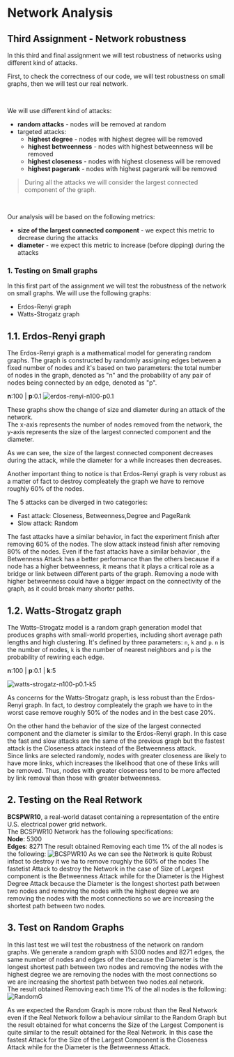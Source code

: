 # Network Analysis

## Third Assignment - Network robustness

In this third and final assignment we will test robustness of networks using different kind of attacks.

First, to check the correctness of our code, we will test robustness on small graphs, then we will test our real network.

<br>

We will use different kind of attacks:

- **random attacks** - nodes will be removed at random
- targeted attacks:
  - **highest degree** - nodes with highest degree will be removed
  - **highest betweenness** - nodes with highest betweenness will be removed
  - **highest closeness** - nodes with highest closeness will be removed
  - **highest pagerank** - nodes with highest pagerank will be removed

> During all the attacks we will consider the largest connected component of the graph.

<br>

Our analysis will be based on the following metrics:

- **size of the largest connected component** - we expect this metric to decrease during the attacks
- **diameter** - we expect this metric to increase (before dipping) during the attacks

### 1. Testing on Small graphs

In this first part of the assignment we will test the robustness of the network on small graphs. We will use the following graphs:

- Erdos-Renyi graph
- Watts-Strogatz graph

## 1.1. Erdos-Renyi graph

The Erdos-Renyi graph is a mathematical model for generating random graphs.
The graph is constructed by randomly assigning edges between a fixed number of nodes and it's based on two parameters: the total number of nodes in the graph, denoted as "n" and the probability of any pair of nodes being connected by an edge, denoted as "p".   
  
<strong>n</strong>:100 |
<strong>p</strong>:0.1
![erdos-renyi-n100-p0.1](./src/erdos-renyi-n100-p0.1.png)
  
These graphs show the change of size and diameter during an attack of the network.  
The x-axis represents the number of nodes removed from the network, the y-axis represents the size of the largest connected component and the diameter.

As we can see, the size of the largest connected component decreases during the attack, while the diameter for a while increases then decreases.

Another important thing to notice is that Erdos-Renyi graph is very robust as a matter of fact to destroy compleately the graph we have to remove roughly 60% of the nodes.

The 5 attacks can be diverged in two categories: 
- Fast attack: Closeness, Betweenness,Degree and PageRank
- Slow attack: Random

The fast attacks have a similar behavior, in fact the experiment finish after removing 60% of the nodes. The slow attack instead finish after removing 80% of the nodes.
Even if the fast attacks have a similar behavior , the Betwenness Attack has a better performance than the others because if a node has a higher betweenness, it means that it plays a critical role as a bridge or link between different parts of the graph. Removing a node with higher betweenness could have a bigger impact on the connectivity of the graph, as it could break many shorter paths.



## 1.2. Watts-Strogatz graph

The Watts–Strogatz model is a random graph generation model that produces graphs with small-world properties, including short average path lengths and high clustering.
It's defined by three parameters: `n`, `k` and `p`. `n` is the number of nodes, `k` is the number of nearest neighbors and `p` is the probability of rewiring each edge.  

<strong>n</strong>:100 |
<strong>p</strong>:0.1 |
<strong>k</strong>:5

![watts-strogatz-n100-p0.1-k5](./src/watts-strogatz-n100-p0.1-k5.png)

As concerns for the Watts-Strogatz graph, is less robust than the Erdos-Renyi graph. In fact, to destroy compleately the graph we have to in the worst case remove roughly 50% of the nodes and in the best case 20%.

On the other hand the behavior of the size of the largest connected component and the diameter is similar to the Erdos-Renyi graph.
In this case the fast and slow attacks are the same of the previous graph but the fastest attack is the Closeness attack instead of the Betweenness attack.  
Since links are selected randomly, nodes with greater closeness are likely to have more links, which increases the likelihood that one of these links will be removed. Thus, nodes with greater closeness tend to be more affected by link removal than those with greater betweenness.

## 2. Testing on the Real Retwork

**BCSPWR10**, a real-world dataset containing a representation of the entire U.S. electrical power grid network.  
The BCSPWR10 Network has the following specifications:  
**Node**: 5300  
**Edges**: 8271
The result obtained Removing each time 1% of the all nodes is the following:
![BCSPWR10](./src/attack_results_1percent.png)
As we can see the Network is quite Robust infact to destroy it we ha to remove roughly the 60% of the nodes
The fastetìst Attack to destroy the Network in the case of Size of Largest component is the Betweenness Attack while for the Diameter is the Highest Degree Attack because the Diameter is the longest shortest path between two nodes and removing the nodes with the highest degree we are removing the nodes with the most connections so we are increasing the shortest path between two nodes.

## 3. Test on Random Graphs 
In this last test we will test the robustness of the network on random graphs. We generate a random graph with 5300 nodes and 8271 edges, the same number of nodes and edges of the rbecause the Diameter is the longest shortest path between two nodes and removing the nodes with the highest degree we are removing the nodes with the most connections so we are increasing the shortest path between two nodes.eal network.  
The result obtained Removing each time 1% of the all nodes is the following:
![RandomG](./src/attack_result_randomGraph_1percent.png)

As we expected the Random Graph is more robust than the Real Network even if the Real Network follow a behaviour similar to the Random Graph but the result obtained for what concerns the Size of the Largest Component is quite similar to the result obtained for the Real Network.
In this case the fastest Attack for the Size of the Largest Component is the Closeness Attack while for the Diameter is the Betweenness Attack.